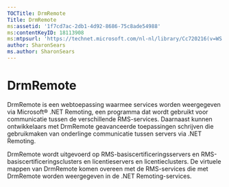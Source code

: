 ```yaml
---
TOCTitle: DrmRemote
Title: DrmRemote
ms:assetid: '1f7cd7ac-2db1-4d92-8686-75c8ade54988'
ms:contentKeyID: 18113908
ms:mtpsurl: 'https://technet.microsoft.com/nl-nl/library/Cc720216(v=WS.10)'
author: SharonSears
ms.author: SharonSears
---
```


DrmRemote
=========

DrmRemote is een webtoepassing waarmee services worden weergegeven via Microsoft® .NET Remoting, een programma dat wordt gebruikt voor communicatie tussen de verschillende RMS-services. Daarnaast kunnen ontwikkelaars met DrmRemote geavanceerde toepassingen schrijven die gebruikmaken van onderlinge communicatie tussen servers via .NET Remoting.

DrmRemote wordt uitgevoerd op RMS-basiscertificeringsservers en RMS-basiscertificeringsclusters en licentieservers en licentieclusters. De virtuele mappen van DrmRemote komen overeen met de RMS-services die met DrmRemote worden weergegeven in de .NET Remoting-services.
